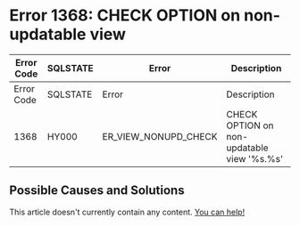 
# Error 1368: CHECK OPTION on non-updatable view


| Error Code | SQLSTATE | Error | Description |
| --- | --- | --- | --- |
| Error Code | SQLSTATE | Error | Description |
| 1368 | HY000 | ER_VIEW_NONUPD_CHECK | CHECK OPTION on non-updatable view '%s.%s' |




## Possible Causes and Solutions


This article doesn't currently contain any content. [You can help!](/en/writing-and-editing-knowledge-base-articles/)

